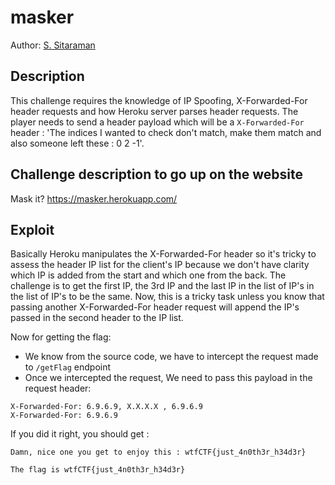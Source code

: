 # masker

Author: [S. Sitaraman](https://github.com/hackerbone)

## Description

This challenge requires the knowledge of IP Spoofing, X-Forwarded-For header requests and how Heroku server parses header requests. The player needs to send a header payload which will be a `X-Forwarded-For` header : 'The indices I wanted to check don't match, make them match and also someone left these : 0 2 -1'.

## Challenge description to go up on the website

Mask it? https://masker.herokuapp.com/

## Exploit

Basically Heroku manipulates the X-Forwarded-For header so it's tricky to assess the header IP list for the client's IP because we don't have clarity which IP is added from the start and which one from the back. The challenge is to get the first IP, the 3rd IP and the last IP in the list of IP's in the list of IP's to be the same. Now, this is a tricky task unless you know that passing another X-Forwarded-For header request will append the IP's passed in the second header to the IP list.

Now for getting the flag:

- We know from the source code, we have to intercept the request made to `/getFlag` endpoint
- Once we intercepted the request, We need to pass this payload in the request header:

```
X-Forwarded-For: 6.9.6.9, X.X.X.X , 6.9.6.9
X-Forwarded-For: 6.9.6.9
```

If you did it right, you should get :

```
Damn, nice one you get to enjoy this : wtfCTF{just_4n0th3r_h34d3r}
```

```
The flag is wtfCTF{just_4n0th3r_h34d3r}
```
